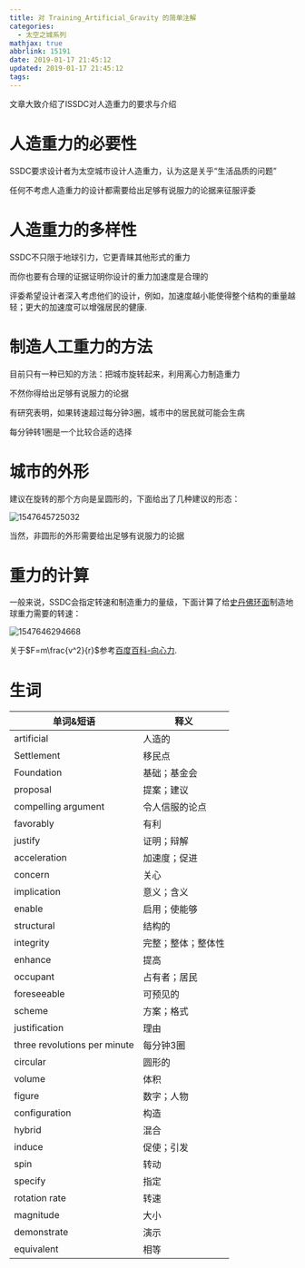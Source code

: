 ```yaml
---
title: 对 Training_Artificial_Gravity 的简单注解
categories:
  - 太空之城系列
mathjax: true
abbrlink: 15191
date: 2019-01-17 21:45:12
updated: 2019-01-17 21:45:12
tags:
---
```


文章大致介绍了ISSDC对人造重力的要求与介绍

<!--more-->

# 人造重力的必要性

SSDC要求设计者为太空城市设计人造重力，认为这是关乎“生活品质的问题”

任何不考虑人造重力的设计都需要给出足够有说服力的论据来征服评委

# 人造重力的多样性

SSDC不只限于地球引力，它更青睐其他形式的重力

而你也要有合理的证据证明你设计的重力加速度是合理的

评委希望设计者深入考虑他们的设计，例如，加速度越小能使得整个结构的重量越轻；更大的加速度可以增强居民的健康.

# 制造人工重力的方法

目前只有一种已知的方法：把城市旋转起来，利用离心力制造重力

不然你得给出足够有说服力的论据

有研究表明，如果转速超过每分钟3圈，城市中的居民就可能会生病

每分钟转1圈是一个比较合适的选择

# 城市的外形

建议在旋转的那个方向是呈圆形的，下面给出了几种建议的形态：

![1547645725032](https://hexo-source-1257756441.cos.ap-chengdu.myqcloud.com/2019/01/17/2152.png)

当然，非圆形的外形需要给出足够有说服力的论据

# 重力的计算

一般来说，SSDC会指定转速和制造重力的量级，下面计算了给[史丹佛环面](https://en.wikipedia.org/wiki/Stanford_torus)制造地球重力需要的转速：

![1547646294668](https://hexo-source-1257756441.cos.ap-chengdu.myqcloud.com/2019/01/17/2153.png)

关于$F=m\frac{v^2}{r}$参考[百度百科-向心力](https://baike.baidu.com/item/%E5%90%91%E5%BF%83%E5%8A%9B/975374).



# 生词

| 单词&短语                    | 释义               |
| ---------------------------- | ------------------ |
| artificial                   | 人造的             |
| Settlement                   | 移民点             |
| Foundation                   | 基础；基金会       |
| proposal                     | 提案；建议         |
| compelling argument          | 令人信服的论点     |
| favorably                    | 有利               |
| justify                      | 证明；辩解         |
| acceleration                 | 加速度；促进       |
| concern                      | 关心               |
| implication                  | 意义；含义         |
| enable                       | 启用；使能够       |
| structural                   | 结构的             |
| integrity                    | 完整；整体；整体性 |
| enhance                      | 提高               |
| occupant                     | 占有者；居民       |
| foreseeable                  | 可预见的           |
| scheme                       | 方案；格式         |
| justification                | 理由               |
| three revolutions per minute | 每分钟3圈          |
| circular                     | 圆形的             |
| volume                       | 体积               |
| figure                       | 数字；人物         |
| configuration                | 构造               |
| hybrid                       | 混合               |
| induce                       | 促使；引发         |
| spin                         | 转动               |
| specify                      | 指定               |
| rotation rate                | 转速               |
| magnitude                    | 大小               |
| demonstrate                  | 演示               |
| equivalent                   | 相等               |


